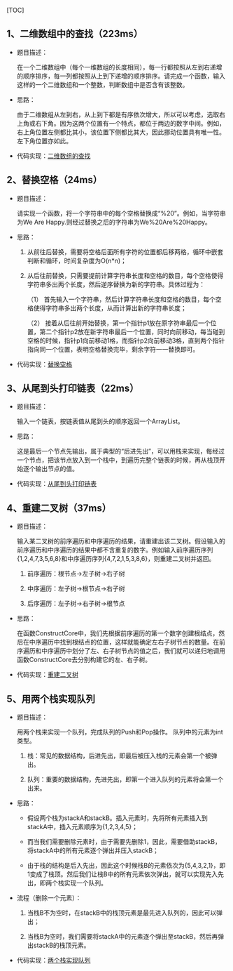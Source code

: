 [TOC]

## 1、二维数组中的查找（223ms）

- 题目描述：

    在一个二维数组中（每个一维数组的长度相同），每一行都按照从左到右递增的顺序排序，每一列都按照从上到下递增的顺序排序。请完成一个函数，输入这样的一个二维数组和一个整数，判断数组中是否含有该整数。

- 思路：

    由于二维数组从左到右，从上到下都是有序依次增大，所以可以考虑，选取右上角或右下角。因为这两个位置有一个特点，都位于两边的数字中间。例如，右上角位置左侧都比其小，该位置下侧都比其大，因此挪动位置具有唯一性。左下角位置亦如此。

- 代码实现：[二维数组的查找](https://github.com/hugechuanqi/Algorithms-and-Data-Structures/blob/master/%E5%89%91%E6%8C%87offer/%E4%BA%8C%E7%BB%B4%E6%95%B0%E7%BB%84%E7%9A%84%E6%9F%A5%E6%89%BE.py)

    

## 2、替换空格（24ms）

- 题目描述：

    请实现一个函数，将一个字符串中的每个空格替换成“%20”。例如，当字符串为We Are Happy.则经过替换之后的字符串为We%20Are%20Happy。

- 思路：

    1.  从前往后替换，需要将空格后面所有字符的位置都后移两格，循环中嵌套判断和循环，时间复杂度为O(n*n)；

    2.  从后往前替换，只需要提前计算字符串长度和空格的数目，每个空格使得字符串多出两个长度，然后逆序替换为新的字符串。具体过程为：

        （1） 首先输入一个字符串，然后计算字符串长度和空格的数目，每个空格使得字符串多出两个长度，从而计算出新的字符串长度；

        （2） 接着从后往前开始替换，第一个指针p1放在原字符串最后一个位置，第二个指针p2放在新字符串最后一个位置，同时向前移动，每当碰到空格的时候，指针p1向前移动1格，而指针p2向前移动3格，直到两个指针指向同一个位置，表明空格替换完毕，剩余字符一一替换即可。 

- 代码实现：[替换空格](https://github.com/hugechuanqi/Algorithms-and-Data-Structures/blob/master/%E5%89%91%E6%8C%87offer/%E6%9B%BF%E6%8D%A2%E7%A9%BA%E6%A0%BC.py)



## 3、从尾到头打印链表（22ms）

- 题目描述：

    输入一个链表，按链表值从尾到头的顺序返回一个ArrayList。

- 思路：

    这是最后一个节点先输出，属于典型的“后进先出”，可以用栈来实现，每经过一个节点，把该节点放入到一个栈中，到遍历完整个链表的时候，再从栈顶开始逐个输出节点的值。

- 代码实现：[从尾到头打印链表](https://github.com/hugechuanqi/Algorithms-and-Data-Structures/blob/master/%E5%89%91%E6%8C%87offer/%E4%BB%8E%E5%B0%BE%E5%88%B0%E5%A4%B4%E6%89%93%E5%8D%B0%E9%93%BE%E8%A1%A8.py)



## 4、重建二叉树（37ms）

- 题目描述：

    输入某二叉树的前序遍历和中序遍历的结果，请重建出该二叉树。假设输入的前序遍历和中序遍历的结果中都不含重复的数字。例如输入前序遍历序列{1,2,4,7,3,5,6,8}和中序遍历序列{4,7,2,1,5,3,8,6}，则重建二叉树并返回。

    1.  前序遍历：根节点->左子树->右子树

    2.  中序遍历：左子树->根节点->右子树

    3.  后序遍历：左子树->右子树->根节点

- 思路：

    在函数ConstructCore中，我们先根据前序遍历的第一个数字创建根结点，然后在中序遍历中找到根结点的位置，这样就能确定左右子树节点的数量。在前序遍历和中序遍历中划分了左、右子树节点的值之后，我们就可以递归地调用函数ConstructCore去分别构建它的左、右子树。

- 代码实现：[重建二叉树](https://github.com/hugechuanqi/Algorithms-and-Data-Structures/blob/master/%E5%89%91%E6%8C%87offer/%E9%87%8D%E5%BB%BA%E4%BA%8C%E5%8F%89%E6%A0%91.py)



## 5、用两个栈实现队列

- 题目描述：

    用两个栈来实现一个队列，完成队列的Push和Pop操作。 队列中的元素为int类型。

    1.  栈：常见的数据结构，后进先出，即最后被压入栈的元素会第一个被弹出。

    2.  队列：重要的数据结构，先进先出，即第一个进入队列的元素将会第一个出来。

- 思路：

    - 假设两个栈为stackA和stackB。插入元素时，先将所有元素插入到stackA中，插入元素顺序为{1,2,3,4,5}；

    - 而当我们需要删除元素时，由于需要先删除1，因此，需要借助stackB，将stackA中的所有元素逐个弹出并压入stackB；

    - 由于栈的结构是后入先出，因此这个时候栈B的元素依次为{5,4,3,2,1}，即1变成了栈顶。然后我们让栈B中的所有元素依次弹出，就可以实现先入先出，即两个栈实现一个队列。

- 流程（删除一个元素）：

    1.  当栈B不为空时，在stackB中的栈顶元素是最先进入队列的，因此可以弹出；

    2.  当栈B为空时，我们需要将stackA中的元素逐个弹出至stackB，然后再弹出stackB的栈顶元素。

- 代码实现：[两个栈实现队列](https://github.com/hugechuanqi/Algorithms-and-Data-Structures/blob/master/%E5%89%91%E6%8C%87offer/05.%E7%94%A8%E4%B8%A4%E4%B8%AA%E6%A0%88%E5%AE%9E%E7%8E%B0%E9%98%9F%E5%88%97.py)
